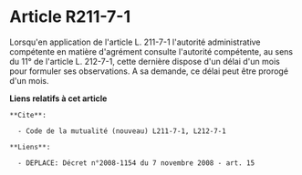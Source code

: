 # Article R211-7-1

Lorsqu'en application de l'article L. 211-7-1 l'autorité administrative compétente en matière d'agrément consulte l'autorité
compétente, au sens du 11° de l'article L. 212-7-1, cette dernière dispose d'un délai d'un mois pour formuler ses
observations. A sa demande, ce délai peut être prorogé d'un mois.

**Liens relatifs à cet article**

	**Cite**:

	  - Code de la mutualité (nouveau) L211-7-1, L212-7-1

	**Liens**:

	  - DEPLACE: Décret n°2008-1154 du 7 novembre 2008 - art. 15
